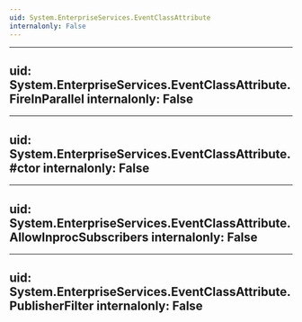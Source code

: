 ```yaml
---
uid: System.EnterpriseServices.EventClassAttribute
internalonly: False
---
```


---
uid: System.EnterpriseServices.EventClassAttribute.FireInParallel
internalonly: False
---

---
uid: System.EnterpriseServices.EventClassAttribute.#ctor
internalonly: False
---

---
uid: System.EnterpriseServices.EventClassAttribute.AllowInprocSubscribers
internalonly: False
---

---
uid: System.EnterpriseServices.EventClassAttribute.PublisherFilter
internalonly: False
---
